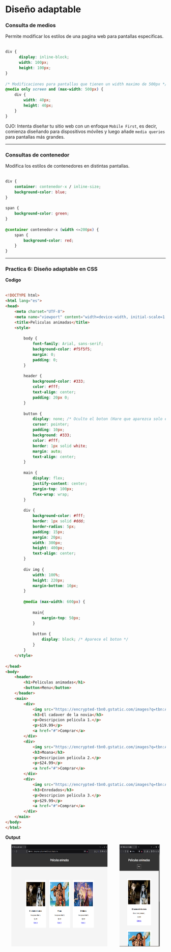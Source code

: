# Diseño adaptable

### Consulta de medios
Permite modificar los estilos de una pagina web para pantallas especificas.

```css

div {
      display: inline-block;
      width: 100px;
      height: 100px;
}

/* Modificaciones para pantallas que tienen un width maximo de 500px */
@media only screen and (max-width: 500px) { 
    div {
        width: 40px;
        height: 40px;
    }
}

```
OJO: Intenta diseñar tu sitio web con un enfoque `Mobile First`, es decir, comienza diseñando para dispositivos móviles y luego añade `media queries` para pantallas más grandes. 

---
### Consultas de contenedor
Modifica los estilos de contenedores en distintas pantallas.

```css

div {
    container: contenedor-x / inline-size;
    background-color: blue;
}

span {
    background-color: green;
}

@container contenedor-x (width <=200px) {
    span {
        background-color: red;
    }
}
```
---

### Practica 6: Diseño adaptable en CSS

**Codigo**

```html

<!DOCTYPE html>
<html lang="es">
<head>
    <meta charset="UTF-8">
    <meta name="viewport" content="width=device-width, initial-scale=1.0">
    <title>Peliculas animadas</title>
    <style>
    
        body {
            font-family: Arial, sans-serif;
            background-color: #f5f5f5;
            margin: 0;
            padding: 0;
        }

        header {
            background-color: #333;
            color: #fff;
            text-align: center;
            padding: 20px 0;
        }

        button {
            display: none; /* Oculto el boton (Hare que aparezca solo en dispositivos pequeños */
            cursor: pointer;
            padding: 10px;
            background: #333;
            color: #fff;
            border: 1px solid white;
            margin: auto;
            text-align: center;
        }

        main {
            display: flex;
            justify-content: center;
            margin-top: 100px;
            flex-wrap: wrap;
        }

        div {
            background-color: #fff;
            border: 1px solid #ddd;
            border-radius: 5px;
            padding: 15px;
            margin: 20px;
            width: 300px;
            height: 400px;
            text-align: center;
        }

        div img {
            width: 100%;
            height: 220px;
            margin-bottom: 10px;
        }

        @media (max-width: 600px) {

            main{
                margin-top: 50px;
            }

            button {
                display: block; /* Aparece el boton */
            }
        }
    </style>

</head>
<body>
    <header>
        <h1>Peliculas animadas</h1>
        <button>Menu</button>
    </header>
    <main>
        <div>
            <img src="https://encrypted-tbn0.gstatic.com/images?q=tbn:ANd9GcTl23zkX9gH_foiNDMrB4wzeZXRSDyt93tcUw&s" alt="Producto 1">
            <h3>El cadaver de la novia</h3>
            <p>Descripcion pelicula 1.</p>
            <p>$19.99</p>
            <a href="#">Comprar</a>
        </div>
        <div>
            <img src="https://encrypted-tbn0.gstatic.com/images?q=tbn:ANd9GcQslOTo10Q9LJAu_Awi50aNMncjS1_Ii3XBffwn1XqD4AlZKZjQfMUJ2k_TB11m-PpD9CU&usqp=CAU" alt="Producto 2">
            <h3>Moana</h3>
            <p>Descripcion pelicula 2.</p>
            <p>$24.99</p>
            <a href="#">Comprar</a>
        </div>
        <div>
            <img src="https://encrypted-tbn0.gstatic.com/images?q=tbn:ANd9GcSAEZhGDE9pqpNySzhgESK-sregFuzzFt0MQ5_jkCzfea-heN8SdSG4kNh9Hb9UqOU5t6E&usqp=CAU" alt="Producto 3">
            <h3>Enredados</h3>
            <p>Descripcion pelicula 3.</p>
            <p>$29.99</p>
            <a href="#">Comprar</a>
        </div>
    </main>
</body>
</html>
```
**Output**

<div style="display: flex; justify-content: space-around; flex-wrap: wrap; ">
  <img src="imagenes/grafico9.png" height="320" width="60%" >
  <img src="imagenes/grafico10.png" height="320"  width="25%" >
</div>

